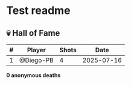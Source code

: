 # Test readme 

<!--GRAVEYARD_START-->

## 💀 Hall of Fame

| # | Player | Shots | Date |
|---|---|---|---|
| 1 | @Diego-PB | 4 | 2025-07-16 |

**0 anonymous deaths**
<!--GRAVEYARD_END-->
